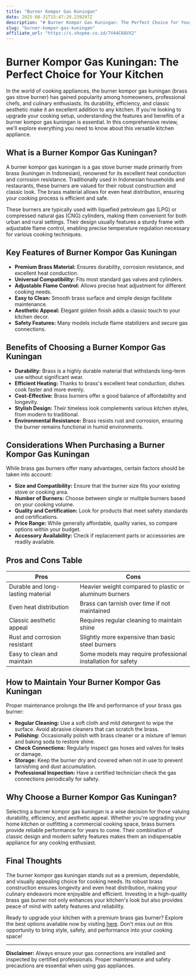```yaml
---
title: "Burner Kompor Gas Kuningan"
date: 2025-08-31T15:47:29.239297Z
description: "# Burner Kompor Gas Kuningan: The Perfect Choice for Your Kitchen..."
slug: "burner-kompor-gas-kuningan"
affiliate_url: "https://s.shopee.co.id/7V44C68VX2"
---
```

# Burner Kompor Gas Kuningan: The Perfect Choice for Your Kitchen

In the world of cooking appliances, the burner kompor gas kuningan (brass gas stove burner) has gained popularity among homeowners, professional chefs, and culinary enthusiasts. Its durability, efficiency, and classic aesthetic make it an excellent addition to any kitchen. If you're looking to upgrade your cooking setup, understanding the features and benefits of a burner kompor gas kuningan is essential. In this comprehensive review, we'll explore everything you need to know about this versatile kitchen appliance.

## What is a Burner Kompor Gas Kuningan?

A burner kompor gas kuningan is a gas stove burner made primarily from brass (kuningan in Indonesian), renowned for its excellent heat conduction and corrosion resistance. Traditionally used in Indonesian households and restaurants, these burners are valued for their robust construction and classic look. The brass material allows for even heat distribution, ensuring your cooking process is efficient and safe.

These burners are typically used with liquefied petroleum gas (LPG) or compressed natural gas (CNG) cylinders, making them convenient for both urban and rural settings. Their design usually features a sturdy frame with adjustable flame control, enabling precise temperature regulation necessary for various cooking techniques.

## Key Features of Burner Kompor Gas Kuningan

- **Premium Brass Material:** Ensures durability, corrosion resistance, and excellent heat conduction.
- **Universal Compatibility:** Fits most standard gas valves and cylinders.
- **Adjustable Flame Control:** Allows precise heat adjustment for different cooking needs.
- **Easy to Clean:** Smooth brass surface and simple design facilitate maintenance.
- **Aesthetic Appeal:** Elegant golden finish adds a classic touch to your kitchen decor.
- **Safety Features:** Many models include flame stabilizers and secure gas connections.

## Benefits of Choosing a Burner Kompor Gas Kuningan

- **Durability:** Brass is a highly durable material that withstands long-term use without significant wear.
- **Efficient Heating:** Thanks to brass's excellent heat conduction, dishes cook faster and more evenly.
- **Cost-Effective:** Brass burners offer a good balance of affordability and longevity.
- **Stylish Design:** Their timeless look complements various kitchen styles, from modern to traditional.
- **Environmental Resistance:** Brass resists rust and corrosion, ensuring the burner remains functional in humid environments.

## Considerations When Purchasing a Burner Kompor Gas Kuningan

While brass gas burners offer many advantages, certain factors should be taken into account:

- **Size and Compatibility:** Ensure that the burner size fits your existing stove or cooking area.
- **Number of Burners:** Choose between single or multiple burners based on your cooking volume.
- **Quality and Certification:** Look for products that meet safety standards and certifications.
- **Price Range:** While generally affordable, quality varies, so compare options within your budget.
- **Accessory Availability:** Check if replacement parts or accessories are readily available.

## Pros and Cons Table

| Pros                                 | Cons                                      |
|--------------------------------------|------------------------------------------|
| Durable and long-lasting material  | Heavier weight compared to plastic or aluminum burners |
| Even heat distribution             | Brass can tarnish over time if not maintained |
| Classic aesthetic appeal           | Requires regular cleaning to maintain shine |
| Rust and corrosion resistant       | Slightly more expensive than basic steel burners |
| Easy to clean and maintain         | Some models may require professional installation for safety |

## How to Maintain Your Burner Kompor Gas Kuningan

Proper maintenance prolongs the life and performance of your brass gas burner:

- **Regular Cleaning:** Use a soft cloth and mild detergent to wipe the surface. Avoid abrasive cleaners that can scratch the brass.
- **Polishing:** Occasionally polish with brass cleaner or a mixture of lemon and baking soda to restore shine.
- **Check Connections:** Regularly inspect gas hoses and valves for leaks or damage.
- **Storage:** Keep the burner dry and covered when not in use to prevent tarnishing and dust accumulation.
- **Professional Inspection:** Have a certified technician check the gas connections periodically for safety.

## Why Choose a Burner Kompor Gas Kuningan?

Selecting a burner kompor gas kuningan is a wise decision for those valuing durability, efficiency, and aesthetic appeal. Whether you're upgrading your home kitchen or outfitting a commercial cooking space, brass burners provide reliable performance for years to come. Their combination of classic design and modern safety features makes them an indispensable appliance for any cooking enthusiast.

## Final Thoughts

The burner kompor gas kuningan stands out as a premium, dependable, and visually appealing choice for cooking needs. Its robust brass construction ensures longevity and even heat distribution, making your culinary endeavors more enjoyable and efficient. Investing in a high-quality brass gas burner not only enhances your kitchen's look but also provides peace of mind with safety features and reliability.

Ready to upgrade your kitchen with a premium brass gas burner? Explore the best options available now by visiting [here](https://s.shopee.co.id/7V44C68VX2). Don't miss out on this opportunity to bring style, safety, and performance into your cooking space!

---

**Disclaimer:** Always ensure your gas connections are installed and inspected by certified professionals. Proper maintenance and safety precautions are essential when using gas appliances.